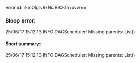 error id: rkmOlglv9xNiJBBzGa+xvw==
### Bloop error:

25/06/17 15:12:13 INFO DAGScheduler: Missing parents: List()
#### Short summary: 

25/06/17 15:12:13 INFO DAGScheduler: Missing parents: List()